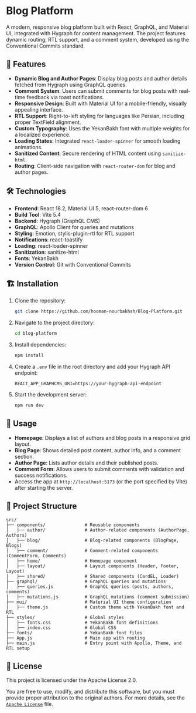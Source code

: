 # Blog Platform

A modern, responsive blog platform built with React, GraphQL, and Material UI, integrated with Hygraph for content management. The project features dynamic routing, RTL support, and a comment system, developed using the Conventional Commits standard.

## 🚀 Features
- **Dynamic Blog and Author Pages**: Display blog posts and author details fetched from Hygraph using GraphQL queries.
- **Comment System**: Users can submit comments for blog posts with real-time feedback via toast notifications.
- **Responsive Design**: Built with Material UI for a mobile-friendly, visually appealing interface.
- **RTL Support**: Right-to-left styling for languages like Persian, including proper TextField alignment.
- **Custom Typography**: Uses the YekanBakh font with multiple weights for a localized experience.
- **Loading States**: Integrated `react-loader-spinner` for smooth loading animations.
- **Sanitized Content**: Secure rendering of HTML content using `sanitize-html`.
- **Routing**: Client-side navigation with `react-router-dom` for blog and author pages.

## 🛠️ Technologies
- **Frontend**: React 18.2, Material UI 5, react-router-dom 6
- **Build Tool**: Vite 5.4
- **Backend**: Hygraph (GraphQL CMS)
- **GraphQL**: Apollo Client for queries and mutations
- **Styling**: Emotion, stylis-plugin-rtl for RTL support
- **Notifications**: react-toastify
- **Loading**: react-loader-spinner
- **Sanitization**: sanitize-html
- **Fonts**: YekanBakh
- **Version Control**: Git with Conventional Commits

## 🏗️ Installation
1. Clone the repository:
   ```bash
   git clone https://github.com/hooman-nourbakhsh/Blog-Platform.git
   ```
2. Navigate to the project directory:
   ```bash
   cd blog-platform
   ```
3. Install dependencies:
   ```bash
   npm install
   ```
4. Create a `.env` file in the root directory and add your Hygraph API endpoint:
   ```env
   REACT_APP_GRAPHCMS_URI=https://your-hygraph-api-endpoint
   ```
5. Start the development server:
   ```bash
   npm run dev
   ```

## 🎯 Usage
- **Homepage**: Displays a list of authors and blog posts in a responsive grid layout.
- **Blog Page**: Shows detailed post content, author info, and a comment section.
- **Author Page**: Lists author details and their published posts.
- **Comment Form**: Allows users to submit comments with validation and success notifications.
- Access the app at `http://localhost:5173` (or the port specified by Vite) after starting the server.

## 📂 Project Structure
```
src/
├── components/               # Reusable components
│   ├── author/               # Author-related components (AuthorPage, Authors)
│   ├── blog/                 # Blog-related components (BlogPage, Blogs)
│   ├── comment/              # Comment-related components (CommentForm, Comments)
│   ├── home/                 # Homepage component
│   ├── layout/               # Layout components (Header, Footer, Layout)
│   ├── shared/               # Shared components (CardEL, Loader)
├── graphql/                  # GraphQL queries and mutations
│   ├── queries.js            # GraphQL queries (posts, authors, comments)
│   ├── mutations.js          # GraphQL mutations (comment submission)
├── mui/                      # Material UI theme configuration
│   ├── theme.js              # Custom theme with YekanBakh font and RTL
├── styles/                   # Global styles
│   ├── fonts.css             # YekanBakh font definitions
│   ├── index.css             # Global CSS
├── fonts/                    # YekanBakh font files
├── App.js                    # Main app with routing
├── main.js                   # Entry point with Apollo, Theme, and RTL setup
```

## 📜 License
This project is licensed under the Apache License 2.0.

You are free to use, modify, and distribute this software, but you must provide proper attribution to the original authors. For more details, see the [`Apache License`](./LICENSE) file.